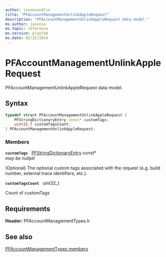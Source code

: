 ```yaml
---
author: jasonsandlin
title: "PFAccountManagementUnlinkAppleRequest"
description: "PFAccountManagementUnlinkAppleRequest data model."
ms.author: jasonsa
ms.topic: reference
ms.service: playfab
ms.date: 02/22/2024
---
```


# PFAccountManagementUnlinkAppleRequest  

PFAccountManagementUnlinkAppleRequest data model.  

## Syntax  
  
```cpp
typedef struct PFAccountManagementUnlinkAppleRequest {  
    PFStringDictionaryEntry const* customTags;  
    uint32_t customTagsCount;  
} PFAccountManagementUnlinkAppleRequest;  
```
  
### Members  
  
**`customTags`** &nbsp; [PFStringDictionaryEntry](../../pftypes/structs/pfstringdictionaryentry.md) const*  
*may be nullptr*  
  
(Optional) The optional custom tags associated with the request (e.g. build number, external trace identifiers, etc.).
  
**`customTagsCount`** &nbsp; uint32_t  
  
Count of customTags
  
  
## Requirements  
  
**Header:** PFAccountManagementTypes.h
  
## See also  
[PFAccountManagementTypes members](../pfaccountmanagementtypes_members.md)  

  
  
